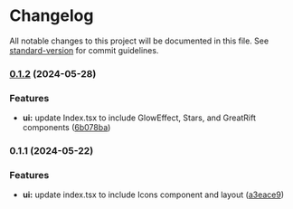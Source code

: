 # Changelog

All notable changes to this project will be documented in this file. See [standard-version](https://github.com/conventional-changelog/standard-version) for commit guidelines.

### [0.1.2](https://github.com/Lilysaria/web-portfolio/compare/v0.1.1...v0.1.2) (2024-05-28)


### Features

* **ui:** update Index.tsx to include GlowEffect, Stars,  and GreatRift components ([6b078ba](https://github.com/Lilysaria/web-portfolio/commit/6b078ba858a0343d82cdc0bdde6826c7e106912e))

### 0.1.1 (2024-05-22)

### Features

- **ui:** update index.tsx to include Icons component and layout
  ([a3eace9](https://github.com/Lilysaria/web-portfolio/commit/a3eace978d927e61e6d877f8a3e0fa581aa28c41))
